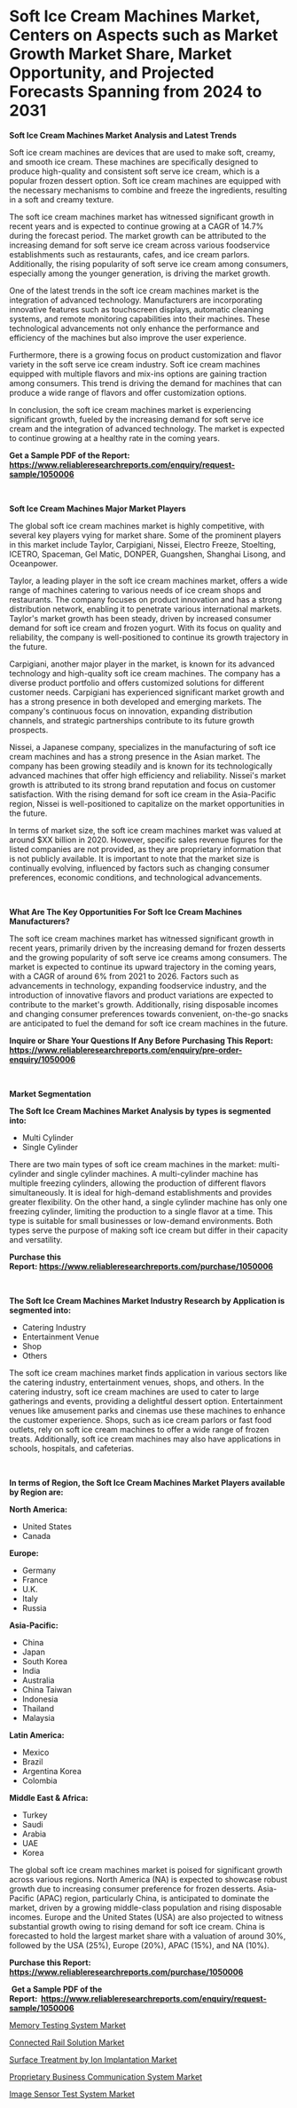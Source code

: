 <p><h1>Soft Ice Cream Machines Market, Centers on Aspects such as Market Growth Market Share, Market Opportunity, and Projected Forecasts Spanning from 2024 to 2031</h1></p><p><strong>Soft Ice Cream Machines Market Analysis and Latest Trends</strong></p>
<p><p>Soft ice cream machines are devices that are used to make soft, creamy, and smooth ice cream. These machines are specifically designed to produce high-quality and consistent soft serve ice cream, which is a popular frozen dessert option. Soft ice cream machines are equipped with the necessary mechanisms to combine and freeze the ingredients, resulting in a soft and creamy texture.</p><p>The soft ice cream machines market has witnessed significant growth in recent years and is expected to continue growing at a CAGR of 14.7% during the forecast period. The market growth can be attributed to the increasing demand for soft serve ice cream across various foodservice establishments such as restaurants, cafes, and ice cream parlors. Additionally, the rising popularity of soft serve ice cream among consumers, especially among the younger generation, is driving the market growth.</p><p>One of the latest trends in the soft ice cream machines market is the integration of advanced technology. Manufacturers are incorporating innovative features such as touchscreen displays, automatic cleaning systems, and remote monitoring capabilities into their machines. These technological advancements not only enhance the performance and efficiency of the machines but also improve the user experience.</p><p>Furthermore, there is a growing focus on product customization and flavor variety in the soft serve ice cream industry. Soft ice cream machines equipped with multiple flavors and mix-ins options are gaining traction among consumers. This trend is driving the demand for machines that can produce a wide range of flavors and offer customization options.</p><p>In conclusion, the soft ice cream machines market is experiencing significant growth, fueled by the increasing demand for soft serve ice cream and the integration of advanced technology. The market is expected to continue growing at a healthy rate in the coming years.</p></p>
<p><strong>Get a Sample PDF of the Report:&nbsp; <a href="https://www.reliableresearchreports.com/enquiry/request-sample/1050006">https://www.reliableresearchreports.com/enquiry/request-sample/1050006</a></strong></p>
<p>&nbsp;</p>
<p><strong>Soft Ice Cream Machines Major Market Players</strong></p>
<p><p>The global soft ice cream machines market is highly competitive, with several key players vying for market share. Some of the prominent players in this market include Taylor, Carpigiani, Nissei, Electro Freeze, Stoelting, ICETRO, Spaceman, Gel Matic, DONPER, Guangshen, Shanghai Lisong, and Oceanpower.</p><p>Taylor, a leading player in the soft ice cream machines market, offers a wide range of machines catering to various needs of ice cream shops and restaurants. The company focuses on product innovation and has a strong distribution network, enabling it to penetrate various international markets. Taylor's market growth has been steady, driven by increased consumer demand for soft ice cream and frozen yogurt. With its focus on quality and reliability, the company is well-positioned to continue its growth trajectory in the future.</p><p>Carpigiani, another major player in the market, is known for its advanced technology and high-quality soft ice cream machines. The company has a diverse product portfolio and offers customized solutions for different customer needs. Carpigiani has experienced significant market growth and has a strong presence in both developed and emerging markets. The company's continuous focus on innovation, expanding distribution channels, and strategic partnerships contribute to its future growth prospects.</p><p>Nissei, a Japanese company, specializes in the manufacturing of soft ice cream machines and has a strong presence in the Asian market. The company has been growing steadily and is known for its technologically advanced machines that offer high efficiency and reliability. Nissei's market growth is attributed to its strong brand reputation and focus on customer satisfaction. With the rising demand for soft ice cream in the Asia-Pacific region, Nissei is well-positioned to capitalize on the market opportunities in the future.</p><p>In terms of market size, the soft ice cream machines market was valued at around $XX billion in 2020. However, specific sales revenue figures for the listed companies are not provided, as they are proprietary information that is not publicly available. It is important to note that the market size is continually evolving, influenced by factors such as changing consumer preferences, economic conditions, and technological advancements.</p></p>
<p>&nbsp;</p>
<p><strong>What Are The Key Opportunities For Soft Ice Cream Machines Manufacturers?</strong></p>
<p><p>The soft ice cream machines market has witnessed significant growth in recent years, primarily driven by the increasing demand for frozen desserts and the growing popularity of soft serve ice creams among consumers. The market is expected to continue its upward trajectory in the coming years, with a CAGR of around 6% from 2021 to 2026. Factors such as advancements in technology, expanding foodservice industry, and the introduction of innovative flavors and product variations are expected to contribute to the market's growth. Additionally, rising disposable incomes and changing consumer preferences towards convenient, on-the-go snacks are anticipated to fuel the demand for soft ice cream machines in the future.</p></p>
<p><strong>Inquire or Share Your Questions If Any Before Purchasing This Report: <a href="https://www.reliableresearchreports.com/enquiry/pre-order-enquiry/1050006">https://www.reliableresearchreports.com/enquiry/pre-order-enquiry/1050006</a></strong></p>
<p>&nbsp;</p>
<p><strong>Market Segmentation</strong></p>
<p><strong>The Soft Ice Cream Machines Market Analysis by types is segmented into:</strong></p>
<p><ul><li>Multi Cylinder</li><li>Single Cylinder</li></ul></p>
<p><p>There are two main types of soft ice cream machines in the market: multi-cylinder and single cylinder machines. A multi-cylinder machine has multiple freezing cylinders, allowing the production of different flavors simultaneously. It is ideal for high-demand establishments and provides greater flexibility. On the other hand, a single cylinder machine has only one freezing cylinder, limiting the production to a single flavor at a time. This type is suitable for small businesses or low-demand environments. Both types serve the purpose of making soft ice cream but differ in their capacity and versatility.</p></p>
<p><strong>Purchase this Report:&nbsp;<a href="https://www.reliableresearchreports.com/purchase/1050006">https://www.reliableresearchreports.com/purchase/1050006</a></strong></p>
<p>&nbsp;</p>
<p><strong>The Soft Ice Cream Machines Market Industry Research by Application is segmented into:</strong></p>
<p><ul><li>Catering Industry</li><li>Entertainment Venue</li><li>Shop</li><li>Others</li></ul></p>
<p><p>The soft ice cream machines market finds application in various sectors like the catering industry, entertainment venues, shops, and others. In the catering industry, soft ice cream machines are used to cater to large gatherings and events, providing a delightful dessert option. Entertainment venues like amusement parks and cinemas use these machines to enhance the customer experience. Shops, such as ice cream parlors or fast food outlets, rely on soft ice cream machines to offer a wide range of frozen treats. Additionally, soft ice cream machines may also have applications in schools, hospitals, and cafeterias.</p></p>
<p>&nbsp;</p>
<p><strong>In terms of Region, the Soft Ice Cream Machines Market Players available by Region are:</strong></p>
<p>
    <p> <strong> North America: </strong>
        <ul>
            <li>United States</li>
            <li>Canada</li>
        </ul>
        </p> 
    <p> <strong> Europe: </strong>
        <ul>
            <li>Germany</li>
            <li>France</li>
            <li>U.K.</li>
            <li>Italy</li>
            <li>Russia</li>
        </ul>
        </p> 
    <p> <strong> Asia-Pacific: </strong>
        <ul>
            <li>China</li>
            <li>Japan</li>
            <li>South Korea</li>
            <li>India</li>
            <li>Australia</li>
            <li>China Taiwan</li>
            <li>Indonesia</li>
            <li>Thailand</li>
            <li>Malaysia</li>
        </ul>
        </p> 
    <p> <strong> Latin America: </strong>
        <ul>
            <li>Mexico</li>
            <li>Brazil</li>
            <li>Argentina Korea</li>
            <li>Colombia</li>
        </ul>
        </p> 
    <p> <strong> Middle East & Africa: </strong>
        <ul>
            <li>Turkey</li>
            <li>Saudi</li>
            <li>Arabia</li>
            <li>UAE</li>
            <li>Korea</li>
        </ul>
    </p>
    </p>
<p><p>The global soft ice cream machines market is poised for significant growth across various regions. North America (NA) is expected to showcase robust growth due to increasing consumer preference for frozen desserts. Asia-Pacific (APAC) region, particularly China, is anticipated to dominate the market, driven by a growing middle-class population and rising disposable incomes. Europe and the United States (USA) are also projected to witness substantial growth owing to rising demand for soft ice cream. China is forecasted to hold the largest market share with a valuation of around 30%, followed by the USA (25%), Europe (20%), APAC (15%), and NA (10%).</p></p>
<p><strong>Purchase this Report: <a href="https://www.reliableresearchreports.com/purchase/1050006">https://www.reliableresearchreports.com/purchase/1050006</a></strong></p>
<p>&nbsp;<strong>Get a Sample PDF of the Report:&nbsp;&nbsp;<a href="https://www.reliableresearchreports.com/enquiry/request-sample/1050006">https://www.reliableresearchreports.com/enquiry/request-sample/1050006</a></strong></p>
<p><strong></strong></p>
<p><p><a href="https://medium.com/@drakesporer988/memory-testing-system-market-insight-market-trends-growth-forecasted-from-2023-to-2030-17bc7c4a68a2">Memory Testing System Market</a></p><p><a href="https://medium.com/@drakesporer988/connected-rail-solution-market-size-cagr-trends-2024-2030-9c6b840450e6">Connected Rail Solution Market</a></p><p><a href="https://medium.com/@drakesporer988/surface-treatment-by-ion-implantation-market-size-market-outlook-and-market-forecast-2023-to-3bede80b12cb">Surface Treatment by Ion Implantation Market</a></p><p><a href="https://medium.com/@drakesporer988/proprietary-business-communication-system-market-insights-into-market-cagr-market-trends-and-45300ee4b28a">Proprietary Business Communication System Market</a></p><p><a href="https://medium.com/@drakesporer988/analyzing-image-sensor-test-system-market-global-industry-perspective-and-forecast-2023-to-2030-1dee588c3b18">Image Sensor Test System Market</a></p></p>